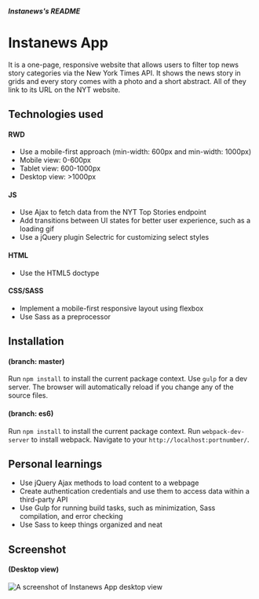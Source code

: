 ##### Instanews's README
# Instanews App
It is a one-page, responsive website that allows users to filter top news story categories via the New York Times API. It shows the news story in grids and every story comes with a photo and a short abstract. All of they link to its URL on the NYT website.

## Technologies used
#### RWD
- Use a mobile-first approach (min-width: 600px and min-width: 1000px)
- Mobile view: 0-600px
- Tablet view: 600-1000px
- Desktop view: >1000px

#### JS
- Use Ajax to fetch data from the NYT Top Stories endpoint
- Add transitions between UI states for better user experience, such as a loading gif 
- Use a jQuery plugin Selectric for customizing select styles

#### HTML
- Use the HTML5 doctype

#### CSS/SASS
- Implement a mobile-first responsive layout using flexbox
- Use Sass as a preprocessor

## Installation
#### (branch: master)
Run `npm install` to install the current package context.
Use `gulp` for a dev server. The browser will automatically reload if you change any of the source files.

#### (branch: es6)
Run `npm install` to install the current package context.
Run `webpack-dev-server` to install webpack. Navigate to your `http://localhost:portnumber/`.


## Personal learnings
- Use jQuery Ajax methods to load content to a webpage
- Create authentication credentials and use them to access data within a third-party API
- Use Gulp for running build tasks, such as minimization, Sass compilation, and error checking
- Use Sass to keep things organized and neat

## Screenshot
#### (Desktop view)
<img src="https://user-images.githubusercontent.com/6543823/28548052-bfb9317a-7086-11e7-9028-375bbf0af576.png" alt="A screenshot of Instanews App desktop view"/>

